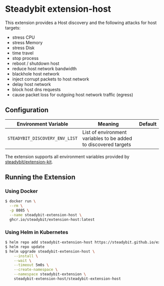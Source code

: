 # Steadybit extension-host

This extension provides a Host discovery and the following attacks for host targets:

 - stress CPU
 - stress Memory
 - stress Disk
 - time travel
 - stop process
 - reboot / shutdown host
 - reduce host network bandwidth
 - blackhole host network
 - inject corrupt packets to host network
 - delay host network
 - block host dns requests
 - cause packet loss for outgoing host network traffic (egress)

## Configuration

| Environment Variable                  | Meaning                                                         | Default |
|---------------------------------------|-----------------------------------------------------------------|---------|
| `STEADYBIT_DISCOVERY_ENV_LIST`        | List of environment variables to be added to discovered targets |         |

The extension supports all environment variables provided by [steadybit/extension-kit](https://github.com/steadybit/extension-kit#environment-variables).

## Running the Extension

### Using Docker

```sh
$ docker run \
  --rm \
  -p 8085 \
  --name steadybit-extension-host \
  ghcr.io/steadybit/extension-host:latest
```

### Using Helm in Kubernetes

```sh
$ helm repo add steadybit-extension-host https://steadybit.github.io/extension-host
$ helm repo update
$ helm upgrade steadybit-extension-host \
    --install \
    --wait \
    --timeout 5m0s \
    --create-namespace \
    --namespace steadybit-extension \
    steadybit-extension-host/steadybit-extension-host
```
